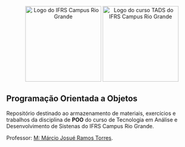 <p align="center">
  <a href="https://ifrs.edu.br/riogrande/" target="blank"><img src="https://yt3.ggpht.com/ytc/AKedOLS6jhin7CrQpWfsbRRwFVS1rvOJqPUwHYGCSypL=s900-c-k-c0x00ffffff-no-rj" height="200" alt="Logo do IFRS Campus Rio Grande" /></a>
  <a href="http://divcomp.riogrande.ifrs.edu.br/superior" target="blank"><img src="http://sites.riogrande.ifrs.edu.br/arquivos/1810497/tads.png" height="200" alt="Logo do curso TADS do IFRS Campus Rio Grande" /></a>
</p>

## Programação Orientada a Objetos

Repositório destinado ao armazenamento de materiais, exercícios e trabalhos da disciplina de **POO** do curso de Tecnologia em Análise e Desenvolvimento de Sistenas do IFRS Campus Rio Grande.

Professor: [M: Márcio Josué Ramos Torres](https://github.com/profmarciotorres).
